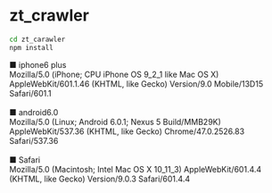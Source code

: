 # zt_crawler   
```sh
cd zt_carawler
npm install
```
■ iphone6 plus  
Mozilla/5.0 (iPhone; CPU iPhone OS 9_2_1 like Mac OS X) AppleWebKit/601.1.46 (KHTML, like Gecko) Version/9.0 Mobile/13D15 Safari/601.1  
<br>
■ android6.0  
Mozilla/5.0 (Linux; Android 6.0.1; Nexus 5 Build/MMB29K) AppleWebKit/537.36 (KHTML, like Gecko) Chrome/47.0.2526.83 Safari/537.36  
<br>
■ Safari  
Mozilla/5.0 (Macintosh; Intel Mac OS X 10_11_3) AppleWebKit/601.4.4 (KHTML, like Gecko) Version/9.0.3 Safari/601.4.4  
